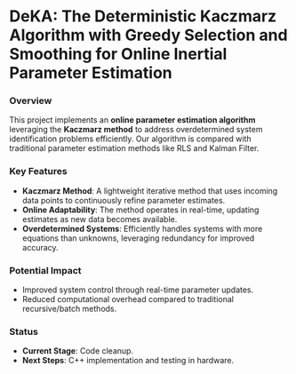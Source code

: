 # DeKA: The Deterministic Kaczmarz Algorithm with Greedy Selection and Smoothing for Online Inertial Parameter Estimation

### Overview
This project implements an **online parameter estimation algorithm** leveraging the **Kaczmarz method** to address overdetermined system identification problems efficiently. Our algorithm is compared with traditional 
parameter estimation methods like RLS and Kalman Filter.

### Key Features
- **Kaczmarz Method**: A lightweight iterative method that uses incoming data points to continuously refine parameter estimates.
- **Online Adaptability**: The method operates in real-time, updating estimates as new data becomes available.
- **Overdetermined Systems**: Efficiently handles systems with more equations than unknowns, leveraging redundancy for improved accuracy.

### Potential Impact
- Improved system control through real-time parameter updates.
- Reduced computational overhead compared to traditional recursive/batch methods.

### Status
- **Current Stage**: Code cleanup.
- **Next Steps**: C++ implementation and testing in hardware.
